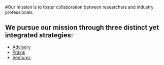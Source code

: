 #Our mission is to foster collaboration between researchers and industry professionals.
## We pursue our mission through three distinct yet integrated strategies:
* [Advisory](/advisory.md)
* [Praxis](/praxis.md)
* [Ventures](/ventures.md)
